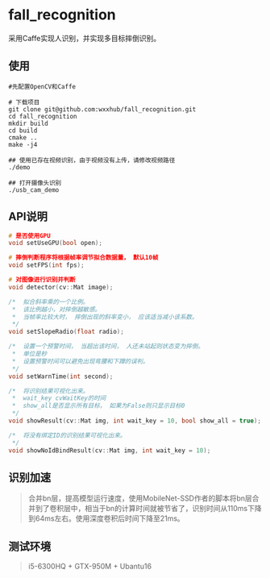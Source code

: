# fall_recognition  
采用Caffe实现人识别，并实现多目标摔倒识别。

## 使用
```shell
#先配置OpenCV和Caffe

# 下载项目
git clone git@github.com:wxxhub/fall_recognition.git
cd fall_recognition
mkdir build
cd build
cmake ..
make -j4

## 使用已存在视频识别，由于视频没有上传，请修改视频路径
./demo

## 打开摄像头识别
./usb_cam_demo
```

## API说明
```cpp
# 是否使用GPU
void setUseGPU(bool open);

# 摔倒判断程序将根据帧率调节拟合数据量， 默认10帧
void setFPS(int fps);

# 对图像进行识别并判断
void detector(cv::Mat image);

/*  拟合斜率乘的一个比例。
 *  该比例越小，对摔倒越敏感。
 *  当帧率比较大时， 摔倒出现的斜率变小， 应该适当减小该系数。
 */
void setSlopeRadio(float radio);

/*  设置一个预警时间， 当超出该时间， 人还未站起则状态变为摔倒。
 *  单位是秒
 *  设置预警时间可以避免出现弯腰和下蹲的误判。
 */
void setWarnTime(int second);

/*  将识别结果可视化出来。
 *  wait_key cvWaitKey的时间
 *  show_all是否显示所有目标， 如果为False则只显示目标0
 */
void showResult(cv::Mat img, int wait_key = 10, bool show_all = true);

/*  将没有绑定ID的识别结果可视化出来。
 */
void showNoIdBindResult(cv::Mat img, int wait_key = 10);
```

## 识别加速
> 合并bn层，提高模型运行速度，使用MobileNet-SSD作者的脚本将bn层合并到了卷积层中，相当于bn的计算时间就被节省了，识别时间从110ms下降到64ms左右。使用深度卷积后时间下降至21ms。

## 测试环境
> i5-6300HQ + GTX-950M + Ubantu16 